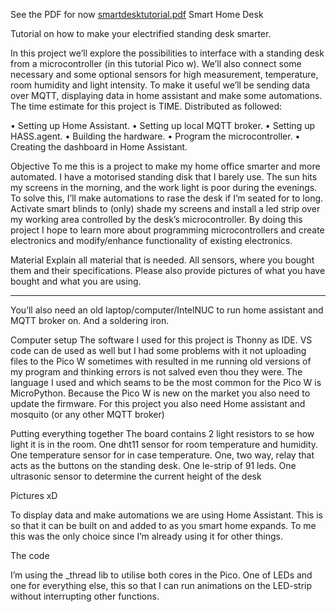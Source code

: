 See the PDF for now
[smartdesktutorial.pdf](https://github.com/Goteborgsvagen78b1101HA/SmartDesk/files/11991453/smartdesktutorial.pdf)
Smart Home Desk

Tutorial on how to make your electrified standing desk smarter.

In this project we’ll explore the possibilities to interface with a standing desk from a microcontroller (in this tutorial Pico w). We’ll also connect some necessary and some optional sensors for high measurement, temperature, room humidity and light intensity. To make it useful we’ll be sending data over MQTT, displaying data in home assistant and make some automations.
The time estimate for this project is TIME. Distributed as followed:

  •	Setting up Home Assistant.
  •	Setting up local MQTT broker.
  •	Setting up HASS.agent.
  •	Building the hardware.
  •	Program the microcontroller.
  •	Creating the dashboard in Home Assistant.

Objective
To me this is a project to make my home office smarter and more automated. I have a motorised standing disk that I barely use. The sun hits my screens in the morning, and the work light is poor during the evenings. To solve this, I’ll make automations to rase the desk if I’m seated for to long. Activate smart blinds to (only) shade my screens and install a led strip over my working area controlled by the desk’s microcontroller.
By doing this project I hope to learn more about programming microcontrollers and create electronics and modify/enhance functionality of existing electronics.

Material
Explain all material that is needed. All sensors, where you bought them and their specifications. Please also provide pictures of what you have bought and what you are using.


----------------------------------------------

You’ll also need an old laptop/computer/IntelNUC to run home assistant and MQTT broker on. And a soldering iron.

Computer setup
The software I used for this project is Thonny as IDE. VS code can de used as well but I had some problems with it not uploading files to the Pico W sometimes with resulted in me running old versions of my program and thinking errors is not salved even thou they were. The language I used and which seams to be the most common for the Pico W is MicroPython. Because the Pico W is new on the market you also need to update the firmware. For this project you also need Home assistant and mosquito (or any other MQTT broker)

Putting everything together
The board contains 2 light resistors to se how light it is in the room. One dht11 sensor for room temperature and humidity. One temperature sensor for in case temperature. One, two way, relay that acts as the buttons on the standing desk. One le-strip of 91 leds. One ultrasonic sensor to determine the current height of the desk

 Pictures xD

To display data and make automations we are using Home Assistant. This is so that it can be built on and added to as you smart home expands. To me this was the only choice since I’m already using it for other things. 

The code

I’m using the _thread lib to utilise both cores in the Pico. One of LEDs and one for everything else, this so that I can run animations on the LED-strip without interrupting other functions. 

